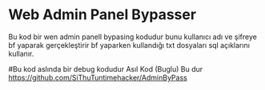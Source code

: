 # Web Admin Panel Bypasser 

Bu kod bir wen admin panell bypasing kodudur bunu kullanıcı adı ve şifreye bf yaparak gerçekleştirir bf yaparken kullandığı txt dosyaları sql açıklarını kullanır.

#Bu kod aslında bir debug kodudur 
   Asıl Kod (Buglu) 
   Bu dur 
   https://github.com/SiThuTuntimehacker/AdminByPass
